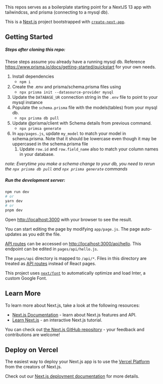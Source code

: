 This repos serves as a boilerplate starting point for a NextJS 13 app with tailwindcss, and prisma (connecting to a mysql db).

This is a [Next.js](https://nextjs.org/) project bootstrapped with [`create-next-app`](https://github.com/vercel/next.js/tree/canary/packages/create-next-app).

## Getting Started

##### Steps after cloning this repo:
These steps assume you already have a running mysql db. Reference https://www.prisma.io/docs/getting-started/quickstart for your own needs.

1. Install dependencies 
    * `npm i`
1. Create the .env and prisma/schema.prisma files using 
    * `npx prisma init --datasource-provider mysql` 
1. Update the `DATABASE_UR` connection string in the `.env` file to point to your mysql instance
1. Populate the `schema.prisma` file with the models(tables) from your mysql db.
    * `npx prisma db pull` 
1. Update @prisma/client with Schema details from previous command.
   * `npx primsa generate`
1. In `app/pages.js`, update `my_model` to match your model in schema.prisma. Note that it should be lowercase even though it may be uppercased in the schema.prisma file
   1. Update `row.id` and `row.field_name` also to match your column names in your database.

_note: Everytime you make a schema change to your db, you need to rerun the `npx prisma db pull` and `npx prisma generate` commands_

##### Run the development server:

```bash
npm run dev
# or
yarn dev
# or
pnpm dev
```

Open [http://localhost:3000](http://localhost:3000) with your browser to see the result.

You can start editing the page by modifying `app/page.js`. The page auto-updates as you edit the file.

[API routes](https://nextjs.org/docs/api-routes/introduction) can be accessed on [http://localhost:3000/api/hello](http://localhost:3000/api/hello). This endpoint can be edited in `pages/api/hello.js`.

The `pages/api` directory is mapped to `/api/*`. Files in this directory are treated as [API routes](https://nextjs.org/docs/api-routes/introduction) instead of React pages.

This project uses [`next/font`](https://nextjs.org/docs/basic-features/font-optimization) to automatically optimize and load Inter, a custom Google Font.

## Learn More

To learn more about Next.js, take a look at the following resources:

- [Next.js Documentation](https://nextjs.org/docs) - learn about Next.js features and API.
- [Learn Next.js](https://nextjs.org/learn) - an interactive Next.js tutorial.

You can check out [the Next.js GitHub repository](https://github.com/vercel/next.js/) - your feedback and contributions are welcome!

## Deploy on Vercel

The easiest way to deploy your Next.js app is to use the [Vercel Platform](https://vercel.com/new?utm_medium=default-template&filter=next.js&utm_source=create-next-app&utm_campaign=create-next-app-readme) from the creators of Next.js.

Check out our [Next.js deployment documentation](https://nextjs.org/docs/deployment) for more details.
